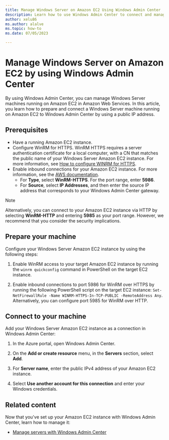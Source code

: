 ```yaml
---
title: Manage Windows Server on Amazon EC2 Using Windows Admin Center
description: Learn how to use Windows Admin Center to connect and manage Windows Server on Amazon EC2.
author: xelu86
ms.author: alalve
ms.topic: how-to 
ms.date: 07/05/2023

---
```


# Manage Windows Server on Amazon EC2 by using Windows Admin Center

By using Windows Admin Center, you can manage Windows Server machines running on Amazon EC2 in Amazon Web Services. In this article, you learn how to prepare and connect a Windows Server machine running on Amazon EC2 to Windows Admin Center by using a public IP address.

## Prerequisites

- Have a running Amazon EC2 instance.
- Configure WinRM for HTTPS. WinRM HTTPS requires a server authentication certificate for a local computer, with a CN that matches the public name of your Windows Server Amazon EC2 instance. For more information, see [How to configure WINRM for HTTPS](/troubleshoot/windows-client/system-management-components/configure-winrm-for-https).
- Enable inbound connections for your Amazon EC2 instance. For more information, see the [AWS documentation](https://docs.aws.amazon.com/AWSEC2/latest/WindowsGuide/authorizing-access-to-an-instance.html).
  - For **Type**, select **WinRM-HTTPS**. For the port range, enter **5986**.
  - For **Source**, select **IP Addresses**, and then enter the source IP address that corresponds to your Windows Admin Center gateway.

> [!NOTE]
> Alternatively, you can connect to your Amazon EC2 instance via HTTP by selecting **WinRM-HTTP** and entering **5985** as your port range. However, we recommend that you consider the security implications.

## Prepare your machine

Configure your Windows Server Amazon EC2 instance by using the following steps:

1. Enable WinRM access to your target Amazon EC2 instance by running the `winrm quickconfig` command in PowerShell on the target EC2 instance.

1. Enable inbound connections to port 5986 for WinRM over HTTPS by running the following PowerShell script on the target EC2 instance: `Set-NetFirewallRule -Name WINRM-HTTPS-In-TCP-PUBLIC -RemoteAddress Any`. Alternatively, you can configure port 5985 for WinRM over HTTP.

## Connect to your machine

Add your Windows Server Amazon EC2 instance as a connection in Windows Admin Center:

1. In the Azure portal, open Windows Admin Center.

1. On the **Add or create resource** menu, in the **Servers** section, select **Add**.

1. For **Server name**, enter the public IPv4 address of your Amazon EC2 instance.

1. Select **Use another account for this connection** and enter your Windows credentials.

## Related content

Now that you've set up your Amazon EC2 instance with Windows Admin Center, learn how to manage it:

- [Manage servers with Windows Admin Center](/windows-server/manage/windows-admin-center/use/manage-servers)
